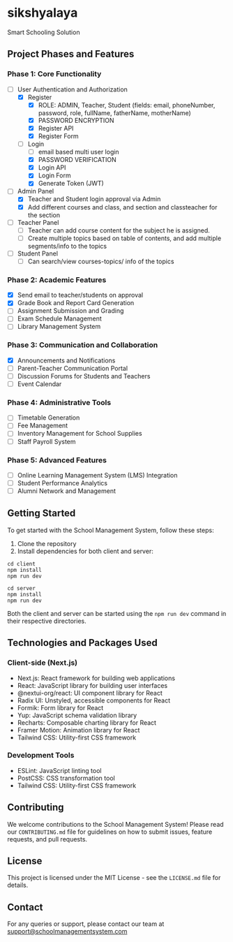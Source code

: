 # sikshyalaya

Smart Schooling Solution

## Project Phases and Features

### Phase 1: Core Functionality

- [ ] User Authentication and Authorization
  - [x] Register
    - [x] ROLE: ADMIN, Teacher, Student  (fields: email, phoneNumber, password, role, fullName, fatherName, motherName)
    - [x] PASSWORD ENCRYPTION
    - [x] Register API
    - [x] Register Form

  - [ ] Login
    - [ ] email based multi user login
    - [x] PASSWORD VERIFICATION
    - [x] Login API
    - [x] Login Form
    - [x] Generate Token (JWT)
- [ ] Admin Panel
  - [x] Teacher and Student login approval via Admin 
  - [x] Add different courses and class, and section and classteacher for the section
- [ ] Teacher Panel
  - [ ] Teacher can add course content for the subject he is assigned.
  - [ ] Create multiple topics based on table of contents, and add multiple segments/info to the topics
- [ ] Student Panel
  - [ ] Can search/view courses-topics/ info of the topics

### Phase 2: Academic Features
- [x] Send email to teacher/students on approval
- [x] Grade Book and Report Card Generation
- [ ] Assignment Submission and Grading
- [ ] Exam Schedule Management
- [ ] Library Management System

### Phase 3: Communication and Collaboration

- [x] Announcements and Notifications
- [ ] Parent-Teacher Communication Portal
- [ ] Discussion Forums for Students and Teachers
- [ ] Event Calendar

### Phase 4: Administrative Tools

- [ ] Timetable Generation
- [ ] Fee Management
- [ ] Inventory Management for School Supplies
- [ ] Staff Payroll System

### Phase 5: Advanced Features

- [ ] Online Learning Management System (LMS) Integration
- [ ] Student Performance Analytics
- [ ] Alumni Network and Management

## Getting Started

To get started with the School Management System, follow these steps:

1. Clone the repository
2. Install dependencies for both client and server:

```
cd client 
npm install
npm run dev

cd server
npm install
npm run dev
```

Both the client and server can be started using the `npm run dev` command in their respective directories.

## Technologies and Packages Used

### Client-side (Next.js)

- Next.js: React framework for building web applications
- React: JavaScript library for building user interfaces
- @nextui-org/react: UI component library for React
- Radix UI: Unstyled, accessible components for React
- Formik: Form library for React
- Yup: JavaScript schema validation library
- Recharts: Composable charting library for React
- Framer Motion: Animation library for React
- Tailwind CSS: Utility-first CSS framework

### Development Tools

- ESLint: JavaScript linting tool
- PostCSS: CSS transformation tool
- Tailwind CSS: Utility-first CSS framework

## Contributing

We welcome contributions to the School Management System! Please read our `CONTRIBUTING.md` file for guidelines on how to submit issues, feature requests, and pull requests.

## License

This project is licensed under the MIT License - see the `LICENSE.md` file for details.

## Contact

For any queries or support, please contact our team at support@schoolmanagementsystem.com



